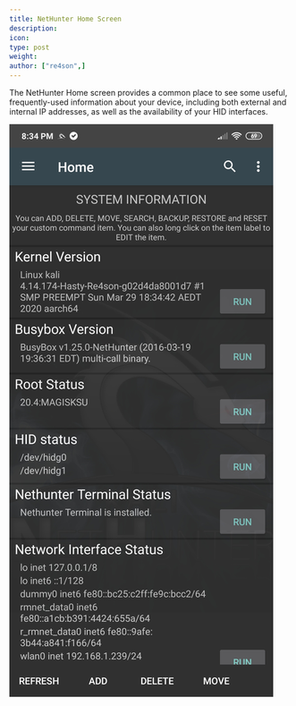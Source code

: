 ```yaml
---
title: NetHunter Home Screen
description:
icon:
type: post
weight:
author: ["re4son",]
---
```


The NetHunter Home screen provides a common place to see some useful, frequently-used information about your device, including both external and internal IP addresses, as well as the availability of your HID interfaces.

![](./nethunter-home.png)

